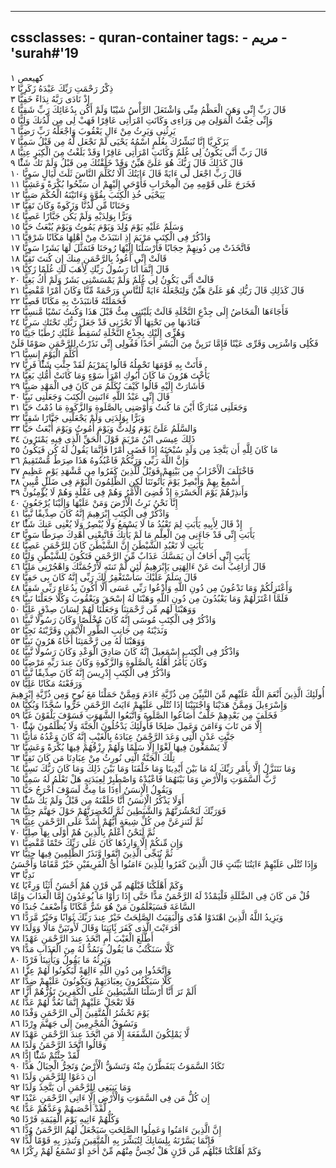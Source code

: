 
---
cssclasses:
    - quran-container
tags:
    - مريم
    - 'surah#'19
---

كهيعص  ١<br>
ذِكْرُ رَحْمَتِ رَبِّكَ عَبْدَهُ زَكَرِيَّا  ٢<br>
إِذْ نَادَى رَبَّهُ نِدَاءً خَفِيًّا  ٣<br>
قَالَ رَبِّ إِنِّى وَهَنَ الْعَظْمُ مِنِّى وَاشْتَعَلَ الرَّأْسُ شَيْبًا وَلَمْ أَكُن بِدُعَائِكَ رَبِّ شَقِيًّا  ٤<br>
وَإِنِّى خِفْتُ الْمَوَلِىَ مِن وَرَاءِى وَكَانَتِ امْرَأَتِى عَاقِرًا فَهَبْ لِى مِن لَّدُنكَ وَلِيًّا  ٥<br>
يَرِثُنِى وَيَرِثُ مِنْ ءَالِ يَعْقُوبَ وَاجْعَلْهُ رَبِّ رَضِيًّا  ٦<br>
يَزَكَرِيَّا إِنَّا نُبَشِّرُكَ بِغُلَمٍ اسْمُهُ يَحْيَى لَمْ نَجْعَل لَّهُ مِن قَبْلُ سَمِيًّا  ٧<br>
قَالَ رَبِّ أَنَّى يَكُونُ لِى غُلَمٌ وَكَانَتِ امْرَأَتِى عَاقِرًا وَقَدْ بَلَغْتُ مِنَ الْكِبَرِ عِتِيًّا  ٨<br>
قَالَ كَذَلِكَ قَالَ رَبُّكَ هُوَ عَلَىَّ هَيِّنٌ وَقَدْ خَلَقْتُكَ مِن قَبْلُ وَلَمْ تَكُ شَئًْا  ٩<br>
قَالَ رَبِّ اجْعَل لِّى ءَايَةً قَالَ ءَايَتُكَ أَلَّا تُكَلِّمَ النَّاسَ ثَلَثَ لَيَالٍ سَوِيًّا  ١۰<br>
فَخَرَجَ عَلَى قَوْمِهِ مِنَ الْمِحْرَابِ فَأَوْحَى إِلَيْهِمْ أَن سَبِّحُوا بُكْرَةً وَعَشِيًّا  ١١<br>
يَيَحْيَى خُذِ الْكِتَبَ بِقُوَّةٍ وَءَاتَيْنَهُ الْحُكْمَ صَبِيًّا  ١٢<br>
وَحَنَانًا مِّن لَّدُنَّا وَزَكَوةً وَكَانَ تَقِيًّا  ١٣<br>
وَبَرًّا بِوَلِدَيْهِ وَلَمْ يَكُن جَبَّارًا عَصِيًّا  ١٤<br>
وَسَلَمٌ عَلَيْهِ يَوْمَ وُلِدَ وَيَوْمَ يَمُوتُ وَيَوْمَ يُبْعَثُ حَيًّا  ١٥<br>
وَاذْكُرْ فِى الْكِتَبِ مَرْيَمَ إِذِ انتَبَذَتْ مِنْ أَهْلِهَا مَكَانًا شَرْقِيًّا  ١٦<br>
فَاتَّخَذَتْ مِن دُونِهِمْ حِجَابًا فَأَرْسَلْنَا إِلَيْهَا رُوحَنَا فَتَمَثَّلَ لَهَا بَشَرًا سَوِيًّا  ١٧<br>
قَالَتْ إِنِّى أَعُوذُ بِالرَّحْمَنِ مِنكَ إِن كُنتَ تَقِيًّا  ١٨<br>
قَالَ إِنَّمَا أَنَا رَسُولُ رَبِّكِ لِأَهَبَ لَكِ غُلَمًا زَكِيًّا  ١٩<br>
قَالَتْ أَنَّى يَكُونُ لِى غُلَمٌ وَلَمْ يَمْسَسْنِى بَشَرٌ وَلَمْ أَكُ بَغِيًّا  ٢۰<br>
قَالَ كَذَلِكِ قَالَ رَبُّكِ هُوَ عَلَىَّ هَيِّنٌ وَلِنَجْعَلَهُ ءَايَةً لِّلنَّاسِ وَرَحْمَةً مِّنَّا وَكَانَ أَمْرًا مَّقْضِيًّا  ٢١<br>
فَحَمَلَتْهُ فَانتَبَذَتْ بِهِ مَكَانًا قَصِيًّا  ٢٢<br>
فَأَجَاءَهَا الْمَخَاضُ إِلَى جِذْعِ النَّخْلَةِ قَالَتْ يَلَيْتَنِى مِتُّ قَبْلَ هَذَا وَكُنتُ نَسْيًا مَّنسِيًّا  ٢٣<br>
فَنَادَىهَا مِن تَحْتِهَا أَلَّا تَحْزَنِى قَدْ جَعَلَ رَبُّكِ تَحْتَكِ سَرِيًّا  ٢٤<br>
وَهُزِّى إِلَيْكِ بِجِذْعِ النَّخْلَةِ تُسَقِطْ عَلَيْكِ رُطَبًا جَنِيًّا  ٢٥<br>
فَكُلِى وَاشْرَبِى وَقَرِّى عَيْنًا فَإِمَّا تَرَيِنَّ مِنَ الْبَشَرِ أَحَدًا فَقُولِى إِنِّى نَذَرْتُ لِلرَّحْمَنِ صَوْمًا فَلَنْ أُكَلِّمَ الْيَوْمَ إِنسِيًّا  ٢٦<br>
فَأَتَتْ بِهِ قَوْمَهَا تَحْمِلُهُ قَالُوا يَمَرْيَمُ لَقَدْ جِئْتِ شَئًْا فَرِيًّا  ٢٧<br>
يَأُخْتَ هَرُونَ مَا كَانَ أَبُوكِ امْرَأَ سَوْءٍ وَمَا كَانَتْ أُمُّكِ بَغِيًّا  ٢٨<br>
فَأَشَارَتْ إِلَيْهِ قَالُوا كَيْفَ نُكَلِّمُ مَن كَانَ فِى الْمَهْدِ صَبِيًّا  ٢٩<br>
قَالَ إِنِّى عَبْدُ اللَّهِ ءَاتَىنِىَ الْكِتَبَ وَجَعَلَنِى نَبِيًّا  ٣۰<br>
وَجَعَلَنِى مُبَارَكًا أَيْنَ مَا كُنتُ وَأَوْصَنِى بِالصَّلَوةِ وَالزَّكَوةِ مَا دُمْتُ حَيًّا  ٣١<br>
وَبَرًّا بِوَلِدَتِى وَلَمْ يَجْعَلْنِى جَبَّارًا شَقِيًّا  ٣٢<br>
وَالسَّلَمُ عَلَىَّ يَوْمَ وُلِدتُّ وَيَوْمَ أَمُوتُ وَيَوْمَ أُبْعَثُ حَيًّا  ٣٣<br>
ذَلِكَ عِيسَى ابْنُ مَرْيَمَ قَوْلَ الْحَقِّ الَّذِى فِيهِ يَمْتَرُونَ  ٣٤<br>
مَا كَانَ لِلَّهِ أَن يَتَّخِذَ مِن وَلَدٍ سُبْحَنَهُ إِذَا قَضَى أَمْرًا فَإِنَّمَا يَقُولُ لَهُ كُن فَيَكُونُ  ٣٥<br>
وَإِنَّ اللَّهَ رَبِّى وَرَبُّكُمْ فَاعْبُدُوهُ هَذَا صِرَطٌ مُّسْتَقِيمٌ  ٣٦<br>
فَاخْتَلَفَ الْأَحْزَابُ مِن بَيْنِهِمْ فَوَيْلٌ لِّلَّذِينَ كَفَرُوا مِن مَّشْهَدِ يَوْمٍ عَظِيمٍ  ٣٧<br>
أَسْمِعْ بِهِمْ وَأَبْصِرْ يَوْمَ يَأْتُونَنَا لَكِنِ الظَّلِمُونَ الْيَوْمَ فِى ضَلَلٍ مُّبِينٍ  ٣٨<br>
وَأَنذِرْهُمْ يَوْمَ الْحَسْرَةِ إِذْ قُضِىَ الْأَمْرُ وَهُمْ فِى غَفْلَةٍ وَهُمْ لَا يُؤْمِنُونَ  ٣٩<br>
إِنَّا نَحْنُ نَرِثُ الْأَرْضَ وَمَنْ عَلَيْهَا وَإِلَيْنَا يُرْجَعُونَ  ٤۰<br>
وَاذْكُرْ فِى الْكِتَبِ إِبْرَهِيمَ إِنَّهُ كَانَ صِدِّيقًا نَّبِيًّا  ٤١<br>
إِذْ قَالَ لِأَبِيهِ يَأَبَتِ لِمَ تَعْبُدُ مَا لَا يَسْمَعُ وَلَا يُبْصِرُ وَلَا يُغْنِى عَنكَ شَئًْا  ٤٢<br>
يَأَبَتِ إِنِّى قَدْ جَاءَنِى مِنَ الْعِلْمِ مَا لَمْ يَأْتِكَ فَاتَّبِعْنِى أَهْدِكَ صِرَطًا سَوِيًّا  ٤٣<br>
يَأَبَتِ لَا تَعْبُدِ الشَّيْطَنَ إِنَّ الشَّيْطَنَ كَانَ لِلرَّحْمَنِ عَصِيًّا  ٤٤<br>
يَأَبَتِ إِنِّى أَخَافُ أَن يَمَسَّكَ عَذَابٌ مِّنَ الرَّحْمَنِ فَتَكُونَ لِلشَّيْطَنِ وَلِيًّا  ٤٥<br>
قَالَ أَرَاغِبٌ أَنتَ عَنْ ءَالِهَتِى يَإِبْرَهِيمُ لَئِن لَّمْ تَنتَهِ لَأَرْجُمَنَّكَ وَاهْجُرْنِى مَلِيًّا  ٤٦<br>
قَالَ سَلَمٌ عَلَيْكَ سَأَسْتَغْفِرُ لَكَ رَبِّى إِنَّهُ كَانَ بِى حَفِيًّا  ٤٧<br>
وَأَعْتَزِلُكُمْ وَمَا تَدْعُونَ مِن دُونِ اللَّهِ وَأَدْعُوا رَبِّى عَسَى أَلَّا أَكُونَ بِدُعَاءِ رَبِّى شَقِيًّا  ٤٨<br>
فَلَمَّا اعْتَزَلَهُمْ وَمَا يَعْبُدُونَ مِن دُونِ اللَّهِ وَهَبْنَا لَهُ إِسْحَقَ وَيَعْقُوبَ وَكُلًّا جَعَلْنَا نَبِيًّا  ٤٩<br>
وَوَهَبْنَا لَهُم مِّن رَّحْمَتِنَا وَجَعَلْنَا لَهُمْ لِسَانَ صِدْقٍ عَلِيًّا  ٥۰<br>
وَاذْكُرْ فِى الْكِتَبِ مُوسَى إِنَّهُ كَانَ مُخْلَصًا وَكَانَ رَسُولًا نَّبِيًّا  ٥١<br>
وَنَدَيْنَهُ مِن جَانِبِ الطُّورِ الْأَيْمَنِ وَقَرَّبْنَهُ نَجِيًّا  ٥٢<br>
وَوَهَبْنَا لَهُ مِن رَّحْمَتِنَا أَخَاهُ هَرُونَ نَبِيًّا  ٥٣<br>
وَاذْكُرْ فِى الْكِتَبِ إِسْمَعِيلَ إِنَّهُ كَانَ صَادِقَ الْوَعْدِ وَكَانَ رَسُولًا نَّبِيًّا  ٥٤<br>
وَكَانَ يَأْمُرُ أَهْلَهُ بِالصَّلَوةِ وَالزَّكَوةِ وَكَانَ عِندَ رَبِّهِ مَرْضِيًّا  ٥٥<br>
وَاذْكُرْ فِى الْكِتَبِ إِدْرِيسَ إِنَّهُ كَانَ صِدِّيقًا نَّبِيًّا  ٥٦<br>
وَرَفَعْنَهُ مَكَانًا عَلِيًّا  ٥٧<br>
أُولَئِكَ الَّذِينَ أَنْعَمَ اللَّهُ عَلَيْهِم مِّنَ النَّبِيِّنَ مِن ذُرِّيَّةِ ءَادَمَ وَمِمَّنْ حَمَلْنَا مَعَ نُوحٍ وَمِن ذُرِّيَّةِ إِبْرَهِيمَ وَإِسْرَءِيلَ وَمِمَّنْ هَدَيْنَا وَاجْتَبَيْنَا إِذَا تُتْلَى عَلَيْهِمْ ءَايَتُ الرَّحْمَنِ خَرُّوا سُجَّدًا وَبُكِيًّا  ٥٨<br>
فَخَلَفَ مِن بَعْدِهِمْ خَلْفٌ أَضَاعُوا الصَّلَوةَ وَاتَّبَعُوا الشَّهَوَتِ فَسَوْفَ يَلْقَوْنَ غَيًّا  ٥٩<br>
إِلَّا مَن تَابَ وَءَامَنَ وَعَمِلَ صَلِحًا فَأُولَئِكَ يَدْخُلُونَ الْجَنَّةَ وَلَا يُظْلَمُونَ شَئًْا  ٦۰<br>
جَنَّتِ عَدْنٍ الَّتِى وَعَدَ الرَّحْمَنُ عِبَادَهُ بِالْغَيْبِ إِنَّهُ كَانَ وَعْدُهُ مَأْتِيًّا  ٦١<br>
لَّا يَسْمَعُونَ فِيهَا لَغْوًا إِلَّا سَلَمًا وَلَهُمْ رِزْقُهُمْ فِيهَا بُكْرَةً وَعَشِيًّا  ٦٢<br>
تِلْكَ الْجَنَّةُ الَّتِى نُورِثُ مِنْ عِبَادِنَا مَن كَانَ تَقِيًّا  ٦٣<br>
وَمَا نَتَنَزَّلُ إِلَّا بِأَمْرِ رَبِّكَ لَهُ مَا بَيْنَ أَيْدِينَا وَمَا خَلْفَنَا وَمَا بَيْنَ ذَلِكَ وَمَا كَانَ رَبُّكَ نَسِيًّا  ٦٤<br>
رَّبُّ السَّمَوَتِ وَالْأَرْضِ وَمَا بَيْنَهُمَا فَاعْبُدْهُ وَاصْطَبِرْ لِعِبَدَتِهِ هَلْ تَعْلَمُ لَهُ سَمِيًّا  ٦٥<br>
وَيَقُولُ الْإِنسَنُ أَءِذَا مَا مِتُّ لَسَوْفَ أُخْرَجُ حَيًّا  ٦٦<br>
أَوَلَا يَذْكُرُ الْإِنسَنُ أَنَّا خَلَقْنَهُ مِن قَبْلُ وَلَمْ يَكُ شَئًْا  ٦٧<br>
فَوَرَبِّكَ لَنَحْشُرَنَّهُمْ وَالشَّيَطِينَ ثُمَّ لَنُحْضِرَنَّهُمْ حَوْلَ جَهَنَّمَ جِثِيًّا  ٦٨<br>
ثُمَّ لَنَنزِعَنَّ مِن كُلِّ شِيعَةٍ أَيُّهُمْ أَشَدُّ عَلَى الرَّحْمَنِ عِتِيًّا  ٦٩<br>
ثُمَّ لَنَحْنُ أَعْلَمُ بِالَّذِينَ هُمْ أَوْلَى بِهَا صِلِيًّا  ٧۰<br>
وَإِن مِّنكُمْ إِلَّا وَارِدُهَا كَانَ عَلَى رَبِّكَ حَتْمًا مَّقْضِيًّا  ٧١<br>
ثُمَّ نُنَجِّى الَّذِينَ اتَّقَوا وَّنَذَرُ الظَّلِمِينَ فِيهَا جِثِيًّا  ٧٢<br>
وَإِذَا تُتْلَى عَلَيْهِمْ ءَايَتُنَا بَيِّنَتٍ قَالَ الَّذِينَ كَفَرُوا لِلَّذِينَ ءَامَنُوا أَىُّ الْفَرِيقَيْنِ خَيْرٌ مَّقَامًا وَأَحْسَنُ نَدِيًّا  ٧٣<br>
وَكَمْ أَهْلَكْنَا قَبْلَهُم مِّن قَرْنٍ هُمْ أَحْسَنُ أَثَثًا وَرِءْيًا  ٧٤<br>
قُلْ مَن كَانَ فِى الضَّلَلَةِ فَلْيَمْدُدْ لَهُ الرَّحْمَنُ مَدًّا حَتَّى إِذَا رَأَوْا مَا يُوعَدُونَ إِمَّا الْعَذَابَ وَإِمَّا السَّاعَةَ فَسَيَعْلَمُونَ مَنْ هُوَ شَرٌّ مَّكَانًا وَأَضْعَفُ جُندًا  ٧٥<br>
وَيَزِيدُ اللَّهُ الَّذِينَ اهْتَدَوْا هُدًى وَالْبَقِيَتُ الصَّلِحَتُ خَيْرٌ عِندَ رَبِّكَ ثَوَابًا وَخَيْرٌ مَّرَدًّا  ٧٦<br>
أَفَرَءَيْتَ الَّذِى كَفَرَ بَِٔايَتِنَا وَقَالَ لَأُوتَيَنَّ مَالًا وَوَلَدًا  ٧٧<br>
أَطَّلَعَ الْغَيْبَ أَمِ اتَّخَذَ عِندَ الرَّحْمَنِ عَهْدًا  ٧٨<br>
كَلَّا سَنَكْتُبُ مَا يَقُولُ وَنَمُدُّ لَهُ مِنَ الْعَذَابِ مَدًّا  ٧٩<br>
وَنَرِثُهُ مَا يَقُولُ وَيَأْتِينَا فَرْدًا  ٨۰<br>
وَاتَّخَذُوا مِن دُونِ اللَّهِ ءَالِهَةً لِّيَكُونُوا لَهُمْ عِزًّا  ٨١<br>
كَلَّا سَيَكْفُرُونَ بِعِبَادَتِهِمْ وَيَكُونُونَ عَلَيْهِمْ ضِدًّا  ٨٢<br>
أَلَمْ تَرَ أَنَّا أَرْسَلْنَا الشَّيَطِينَ عَلَى الْكَفِرِينَ تَؤُزُّهُمْ أَزًّا  ٨٣<br>
فَلَا تَعْجَلْ عَلَيْهِمْ إِنَّمَا نَعُدُّ لَهُمْ عَدًّا  ٨٤<br>
يَوْمَ نَحْشُرُ الْمُتَّقِينَ إِلَى الرَّحْمَنِ وَفْدًا  ٨٥<br>
وَنَسُوقُ الْمُجْرِمِينَ إِلَى جَهَنَّمَ وِرْدًا  ٨٦<br>
لَّا يَمْلِكُونَ الشَّفَعَةَ إِلَّا مَنِ اتَّخَذَ عِندَ الرَّحْمَنِ عَهْدًا  ٨٧<br>
وَقَالُوا اتَّخَذَ الرَّحْمَنُ وَلَدًا  ٨٨<br>
لَّقَدْ جِئْتُمْ شَئًْا إِدًّا  ٨٩<br>
تَكَادُ السَّمَوَتُ يَتَفَطَّرْنَ مِنْهُ وَتَنشَقُّ الْأَرْضُ وَتَخِرُّ الْجِبَالُ هَدًّا  ٩۰<br>
أَن دَعَوْا لِلرَّحْمَنِ وَلَدًا  ٩١<br>
وَمَا يَنبَغِى لِلرَّحْمَنِ أَن يَتَّخِذَ وَلَدًا  ٩٢<br>
إِن كُلُّ مَن فِى السَّمَوَتِ وَالْأَرْضِ إِلَّا ءَاتِى الرَّحْمَنِ عَبْدًا  ٩٣<br>
لَّقَدْ أَحْصَىهُمْ وَعَدَّهُمْ عَدًّا  ٩٤<br>
وَكُلُّهُمْ ءَاتِيهِ يَوْمَ الْقِيَمَةِ فَرْدًا  ٩٥<br>
إِنَّ الَّذِينَ ءَامَنُوا وَعَمِلُوا الصَّلِحَتِ سَيَجْعَلُ لَهُمُ الرَّحْمَنُ وُدًّا  ٩٦<br>
فَإِنَّمَا يَسَّرْنَهُ بِلِسَانِكَ لِتُبَشِّرَ بِهِ الْمُتَّقِينَ وَتُنذِرَ بِهِ قَوْمًا لُّدًّا  ٩٧<br>
وَكَمْ أَهْلَكْنَا قَبْلَهُم مِّن قَرْنٍ هَلْ تُحِسُّ مِنْهُم مِّنْ أَحَدٍ أَوْ تَسْمَعُ لَهُمْ رِكْزًا  ٩٨<br>
